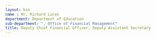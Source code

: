 ```yaml
---
layout: bio
name : Mr. Richard Lucas
department: Department of Education
sub-department: ", Office of Financial Management"
title: Deputy Chief Financial Officer, Deputy Assistant Secretary
---
```


